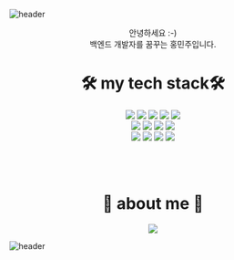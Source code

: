 ![header](https://capsule-render.vercel.app/api?type=Waving&color=FFC456&height=250&section=header&text=MINJU's%20GitHub&fontSize=70&fontColor=FDF5E5&animation=fadeIn)

<div align='center'>
  
  안녕하세요 :-)<br>
  백엔드 개발자를 꿈꾸는 홍민주입니다.


  <h1>🛠 my tech stack🛠</h1>
  <img src="https://img.shields.io/badge/C++%20-00599C?style=flat&logo=C%2B%2B&logoColor=white"/>
  <img src="https://img.shields.io/badge/C%20-A8B9CC?style=flat&logo=C&logoColor=white"/>
  <img src="https://img.shields.io/badge/Java%20-007396?style=flat&logo=Java&logoColor=white"/>
    <img src="https://img.shields.io/badge/Python%20-3776AB?style=flat&logo=Python&logoColor=white"/>
    <img src="https://img.shields.io/badge/PHP%20-777BB4?style=flat&logo=PHP&logoColor=white"/>
  <br>
  <img src="https://img.shields.io/badge/JavaScript%20-F7DF1E?style=flat&logo=JavaScript&logoColor=white"/>
  <img src="https://img.shields.io/badge/HTML5%20-E34F26?style=flat&logo=HTML5&logoColor=white"/>
  <img src="https://img.shields.io/badge/CSS3%20-1572B6?style=flat&logo=CSS3&logoColor=white"/>
  <img src="https://img.shields.io/badge/SpringBoot%20-6DB33F?style=flat&logo=SpringBoot&logoColor=white"/>
    <br>
    <img src="https://img.shields.io/badge/MySQL%20-4479A1?style=flat&logo=MySQL&logoColor=white"/>
    <img src="https://img.shields.io/badge/PostgreSQL%20-4169E1?style=flat&logo=PostgreSQL&logoColor=white"/>
     <img src="https://img.shields.io/badge/RabbitMQ%20-FF6600?style=flat&logo=RabbitMQ&logoColor=white"/>
     <img src="https://img.shields.io/badge/Elasticsearch%20-005571?style=flat&logo=Elasticsearch&logoColor=white"/>
    <br>
    <br>
  <br>
  <br>
   <h1>🐣 about me 🐣</h1>
  <a href="https://velog.io/@tlsrlgkrry"><img src="https://img.shields.io/badge/velog-1DBF73?style=flat&logo=Vimeo&logoColor=white"/></a>
</div>

![header](https://capsule-render.vercel.app/api?type=Waving&color=FDD995&height=250&section=footer&animation=scaleIn)
